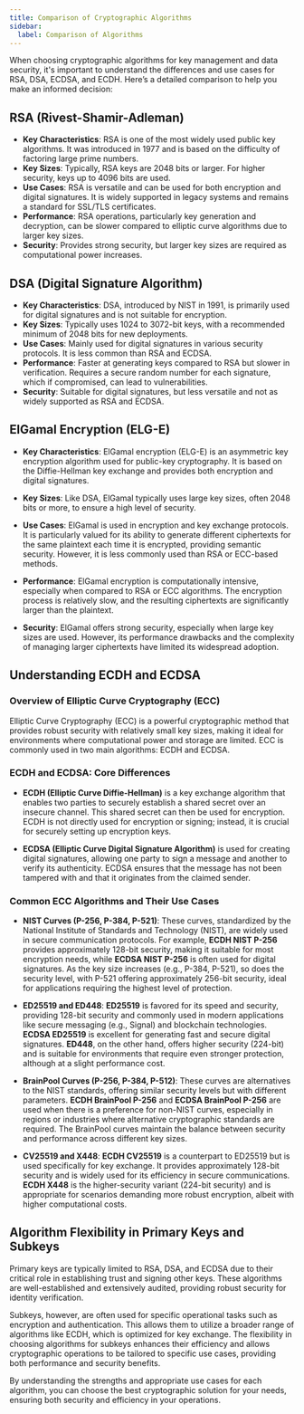 ```yaml
---
title: Comparison of Cryptographic Algorithms
sidebar:
  label: Comparison of Algorithms
---
```


When choosing cryptographic algorithms for key management and data security,
it's important to understand the differences and use cases for RSA, DSA, ECDSA,
and ECDH. Here’s a detailed comparison to help you make an informed decision:

## RSA (Rivest-Shamir-Adleman)

- **Key Characteristics**: RSA is one of the most widely used public key
  algorithms. It was introduced in 1977 and is based on the difficulty of
  factoring large prime numbers.
- **Key Sizes**: Typically, RSA keys are 2048 bits or larger. For higher
  security, keys up to 4096 bits are used.
- **Use Cases**: RSA is versatile and can be used for both encryption and
  digital signatures. It is widely supported in legacy systems and remains a
  standard for SSL/TLS certificates.
- **Performance**: RSA operations, particularly key generation and decryption,
  can be slower compared to elliptic curve algorithms due to larger key sizes.
- **Security**: Provides strong security, but larger key sizes are required as
  computational power increases.

## DSA (Digital Signature Algorithm)

- **Key Characteristics**: DSA, introduced by NIST in 1991, is primarily used
  for digital signatures and is not suitable for encryption.
- **Key Sizes**: Typically uses 1024 to 3072-bit keys, with a recommended
  minimum of 2048 bits for new deployments.
- **Use Cases**: Mainly used for digital signatures in various security
  protocols. It is less common than RSA and ECDSA.
- **Performance**: Faster at generating keys compared to RSA but slower in
  verification. Requires a secure random number for each signature, which if
  compromised, can lead to vulnerabilities.
- **Security**: Suitable for digital signatures, but less versatile and not as
  widely supported as RSA and ECDSA.

## ElGamal Encryption (ELG-E)

- **Key Characteristics**: ElGamal encryption (ELG-E) is an asymmetric key
  encryption algorithm used for public-key cryptography. It is based on the
  Diffie-Hellman key exchange and provides both encryption and digital
  signatures.
- **Key Sizes**: Like DSA, ElGamal typically uses large key sizes, often 2048
  bits or more, to ensure a high level of security.

- **Use Cases**: ElGamal is used in encryption and key exchange protocols. It is
  particularly valued for its ability to generate different ciphertexts for the
  same plaintext each time it is encrypted, providing semantic security.
  However, it is less commonly used than RSA or ECC-based methods.

- **Performance**: ElGamal encryption is computationally intensive, especially
  when compared to RSA or ECC algorithms. The encryption process is relatively
  slow, and the resulting ciphertexts are significantly larger than the
  plaintext.

- **Security**: ElGamal offers strong security, especially when large key sizes
  are used. However, its performance drawbacks and the complexity of managing
  larger ciphertexts have limited its widespread adoption.

## Understanding ECDH and ECDSA

### Overview of Elliptic Curve Cryptography (ECC)

Elliptic Curve Cryptography (ECC) is a powerful cryptographic method that
provides robust security with relatively small key sizes, making it ideal for
environments where computational power and storage are limited. ECC is commonly
used in two main algorithms: ECDH and ECDSA.

### ECDH and ECDSA: Core Differences

- **ECDH (Elliptic Curve Diffie-Hellman)** is a key exchange algorithm that
  enables two parties to securely establish a shared secret over an insecure
  channel. This shared secret can then be used for encryption. ECDH is not
  directly used for encryption or signing; instead, it is crucial for securely
  setting up encryption keys.

- **ECDSA (Elliptic Curve Digital Signature Algorithm)** is used for creating
  digital signatures, allowing one party to sign a message and another to verify
  its authenticity. ECDSA ensures that the message has not been tampered with
  and that it originates from the claimed sender.

### Common ECC Algorithms and Their Use Cases

- **NIST Curves (P-256, P-384, P-521)**: These curves, standardized by the
  National Institute of Standards and Technology (NIST), are widely used in
  secure communication protocols. For example, **ECDH NIST P-256** provides
  approximately 128-bit security, making it suitable for most encryption needs,
  while **ECDSA NIST P-256** is often used for digital signatures. As the key
  size increases (e.g., P-384, P-521), so does the security level, with P-521
  offering approximately 256-bit security, ideal for applications requiring the
  highest level of protection.

- **ED25519 and ED448**: **ED25519** is favored for its speed and security,
  providing 128-bit security and commonly used in modern applications like
  secure messaging (e.g., Signal) and blockchain technologies. **ECDSA ED25519**
  is excellent for generating fast and secure digital signatures. **ED448**, on
  the other hand, offers higher security (224-bit) and is suitable for
  environments that require even stronger protection, although at a slight
  performance cost.

- **BrainPool Curves (P-256, P-384, P-512)**: These curves are alternatives to
  the NIST standards, offering similar security levels but with different
  parameters. **ECDH BrainPool P-256** and **ECDSA BrainPool P-256** are used
  when there is a preference for non-NIST curves, especially in regions or
  industries where alternative cryptographic standards are required. The
  BrainPool curves maintain the balance between security and performance across
  different key sizes.

- **CV25519 and X448**: **ECDH CV25519** is a counterpart to ED25519 but is used
  specifically for key exchange. It provides approximately 128-bit security and
  is widely used for its efficiency in secure communications. **ECDH X448** is
  the higher-security variant (224-bit security) and is appropriate for
  scenarios demanding more robust encryption, albeit with higher computational
  costs.

## Algorithm Flexibility in Primary Keys and Subkeys

Primary keys are typically limited to RSA, DSA, and ECDSA due to their critical
role in establishing trust and signing other keys. These algorithms are
well-established and extensively audited, providing robust security for identity
verification.

Subkeys, however, are often used for specific operational tasks such as
encryption and authentication. This allows them to utilize a broader range of
algorithms like ECDH, which is optimized for key exchange. The flexibility in
choosing algorithms for subkeys enhances their efficiency and allows
cryptographic operations to be tailored to specific use cases, providing both
performance and security benefits.

By understanding the strengths and appropriate use cases for each algorithm, you
can choose the best cryptographic solution for your needs, ensuring both
security and efficiency in your operations.
